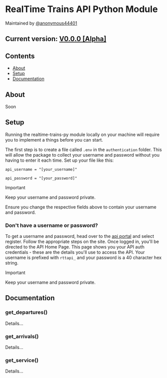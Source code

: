 # RealTime Trains API Python Module

Maintained by [@anonymous44401](https://github.com/anonymous44401)

## Current version: [V0.0.0 [Alpha]](https://github.com/anonymous44401/realtime-trains-py/releases/tag/v0.0.0-alpha)

## Contents

- [About](https://github.com/anonymous44401/realtime-trains-py-v2/#about)
- [Setup](https://github.com/anonymous44401/realtime-trains-py-v2/#setup)
- [Documentation](https://github.com/anonymous44401/realtime-trains-py-v2/#documentation)

## About

Soon

## Setup

Running the realtime-trains-py module locally on your machine will require you to implement a things before you can start.

The first step is to create a file called `.env` in the `authentication` folder. This will allow the package to collect your username and password without you having to enter it each time.
Set up your file like this:

```
api_username = "[your_username]"

api_password = "[your_password]"
```

> [!IMPORTANT]
> Keep your username and password private.

Ensure you change the respective fields above to contain your username and password.

### Don't have a username or password?

To get a username and password, head over to the [api portal](https://api.rtt.io/) and select register. Follow the appropriate steps on the site.
Once logged in, you'll be directed to the API Home Page. This page shows you your API auth credentials - these are the details you'll use to access the API.
Your username is prefixed with `rttapi_` and your password is a 40 character hex string.

> [!IMPORTANT]
> Keep your username and password private.

## Documentation

### get_departures()

Details...

### get_arrivals()

Details...

### get_service()

Details...
